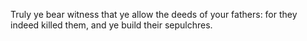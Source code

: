 Truly ye bear witness that ye allow the deeds of your fathers: for they indeed killed them, and ye build their sepulchres.
